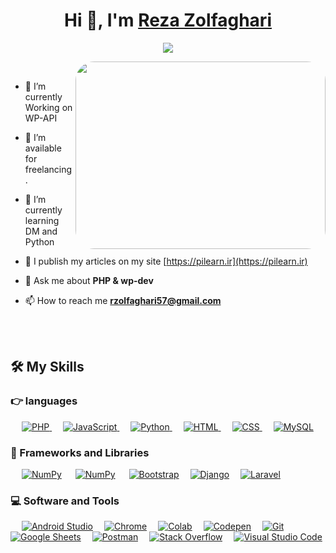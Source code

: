 <h1 align="center">Hi 👋, I'm <a href="http://rzolfaghari.ir/" target="blank">
Reza Zolfaghari</a></h1>
<p align="center">
  <img src="https://readme-typing-svg.herokuapp.com?lines=Back+End+Developer;Web+Developer;WP+Developer;Always%20learning%20new%20things&center=true&width=500&height=50">
</p>

<a target="_blank" align="center">
  <img align="right" src="https://reposii.ir/readme/assets/%E2%88%9E.gif" style="border-radius:30px" width="400" height="300" />

</a>
<br>


- 🌱 I’m currently Working on WP-API

- 🤝 I’m available for freelancing.

- 🌱 I’m currently learning DM and Python 

- 📝 I publish my articles on my site [https://pilearn.ir](https://pilearn.ir)

- 💬 Ask me about **PHP & wp-dev**

- 📫 How to reach me **rzolfaghari57@gmail.com**


<br>
<br>

## 🛠️ My Skills

### 👉 languages

<p align="left">
&emsp;
  <a href="https://www.php.net/">
    <img alt="PHP" src="https://img.shields.io/badge/PHP-%23777BB4.svg?logo=php&logoColor=white"/>
  </a>
  &emsp;

  <a href="https://developer.mozilla.org/en-US/docs/Web/JavaScript" target="_blank"> 
     <img alt="JavaScript" src="https://img.shields.io/badge/JavaScript%20-%23F7DF1E.svg?logo=javascript&logoColor=black">
   </a>
  &emsp;
   <a href="https://www.python.org" target="_blank">
    <img alt="Python" src="https://img.shields.io/badge/Python%20-%2314354C.svg?logo=python&logoColor=white">
  </a>
&emsp;
  <a href="https://www.w3.org/html/" target="_blank"> 
   <img alt="HTML" src="https://img.shields.io/badge/HTML5%20-%23E34F26.svg?logo=html5&logoColor=white">
  </a>   
  &emsp;
  <a href="https://www.w3schools.com/css/" target="_blank">
    <img alt="CSS" src="https://img.shields.io/badge/CSS%20-%231572B6.svg?logo=css3&logoColor=white">
  </a>
&emsp;
    <a href="https://www.mysql.com/"><img alt="MySQL" src="https://img.shields.io/badge/MySQL-%2300f.svg?style=flat&llogo=mysql&logoColor=white"></a>
  &emsp;


</p>



### 🧰 Frameworks and Libraries

<p>
  &emsp;
    <a href="#"><img alt="NumPy" src="https://img.shields.io/badge/Numpy%20-%23013243.svg?logo=numpy&logoColor=white"></a>
&emsp;
    <a href="#"><img alt="NumPy" src="https://img.shields.io/badge/Numpy%20-%23013243.svg?logo=numpy&logoColor=white"></a>
&emsp;
    <a href="#"><img alt="Bootstrap" src="https://img.shields.io/badge/Bootstrap-563D7C?style=flat&logo=bootstrap&logoColor=white"></a>&emsp;
    <a href="#"><img alt="Django" src="https://img.shields.io/badge/Django-092E20?style=flat&logo=django&logoColor=white"></a>&emsp;
    <a href="#"><img alt="Laravel" src="https://img.shields.io/badge/Laravel-red?style=flat&logo=laravel&logoColor=white"></a>&emsp;

</p>


### 💻 Software and Tools

<p>
  &emsp;
    <a href="#"><img alt="Android Studio" src="https://img.shields.io/badge/Android%20Studio-008678.svg?logo=android-studio&logoColor=white"></a>&emsp;
    <a href="#"><img alt="Chrome" src="https://img.shields.io/badge/Chrome-3DDC84?logo=google-chrome&logoColor=white"></a>&emsp;
    <a href="#"><img alt="Colab" src="https://img.shields.io/badge/Colab-00b56a.svg?logo=google-colab&logoColor=white"></a>&emsp;
    <a href="#"><img alt="Codepen" src="https://img.shields.io/badge/Codepen-000000.svg?logo=codepen&logoColor=white"></a>&emsp;
    <a href="#"><img alt="Git" src="https://img.shields.io/badge/Git%20-%23F05033.svg?logo=git&logoColor=white"></a>&emsp;
    <a href="#"><img alt="Google Sheets" src="https://img.shields.io/badge/Google%20Sheets%20-%2334A853.svg?logo=google%20sheets&logoColor=white"></a>&emsp;
    <a href="#"><img alt="Postman" src="https://img.shields.io/badge/Postman-FF6C37?logo=postman&logoColor=white"></a>&emsp;
    <a href="#"><img alt="Stack Overflow" src="https://img.shields.io/badge/-Stack%20Overflow-FE7A16?logo=stack-overflow&logoColor=white"></a>&emsp;
    <a href="#"><img alt="Visual Studio Code" src="https://img.shields.io/badge/Visual%20Studio%20Code-0078d7.svg?logo=visual-studio-code&logoColor=white"></a>&emsp;
</p>
